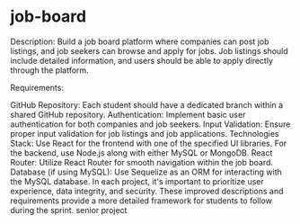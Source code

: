 # job-board
Description: Build a job board platform where companies can post job listings, and job seekers can browse and apply for jobs. Job listings should include detailed information, and users should be able to apply directly through the platform.

Requirements:

GitHub Repository: Each student should have a dedicated branch within a shared GitHub repository.
Authentication: Implement basic user authentication for both companies and job seekers.
Input Validation: Ensure proper input validation for job listings and job applications.
Technologies Stack: Use React for the frontend with one of the specified UI libraries. For the backend, use Node.js along with either MySQL or MongoDB.
React Router: Utilize React Router for smooth navigation within the job board.
Database (if using MySQL): Use Sequelize as an ORM for interacting with the MySQL database.
In each project, it's important to prioritize user experience, data integrity, and security. These improved descriptions and requirements provide a more detailed framework for students to follow during the sprint. senior project